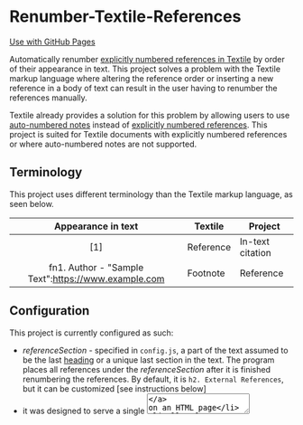 # Renumber-Textile-References

[Use with GitHub Pages](https://bzvnr.github.io/Renumber-Textile-References/)

Automatically renumber [explicitly numbered references in Textile](https://textile-lang.com/doc/footnotes) by order of their appearance in text. This project solves a problem with the Textile markup language where altering the reference order or inserting a new reference in a body of text can result in the user having to renumber the references manually.

Textile already provides a solution for this problem by allowing users to use [auto-numbered notes](https://textile-lang.com/doc/auto-numbered-notes) instead of [explicitly numbered references](https://textile-lang.com/doc/footnotes). This project is suited for Textile documents with explicitly numbered references or where auto-numbered notes are not supported.

## Terminology

This project uses different terminology than the Textile markup language, as seen below.

| Appearance in text | Textile | Project |
|:------------------:| ------- | ---- |
| [1] | Reference | In-text citation |
| fn1. Author - "Sample Text":https://www.example.com | Footnote | Reference |

## Configuration

This project is currently configured as such:

* *referenceSection* - specified in `config.js`, a part of the text assumed to be the last [heading](https://textile-lang.com/doc/headings) or a unique last section in the text. The program places all references under the *referenceSection* after it is finished renumbering the references. By default, it is `h2. External References`, but it can be customized [see instructions below]
* it was designed to serve a single [<textarea>](https://developer.mozilla.org/en-US/docs/Web/HTML/Element/textarea) on an HTML page
* all references are placed under the *referenceSection*, regardless of where they are located in the <textarea>

The program can be used and customized offline by downloading it from GitHub.

## Use Instructions

The script can be used without downloading via [GitHub Pages](https://bzvnr.github.io/Renumber-Textile-References/). See [Configuration](./#configuration) for customization details.

### ReferenceSection Instructions

Follow one of the sets of instructions to change the *referenceSection* value to a preferred value:

If you are new to Node.js, npm, and JavaScript, follow the Downloading From GitHub instructions. Otherwise, follow instruction set 2.

#### Downloading from GitHub

This requires Node.js and npm to be installed on your system. See [installation instructions for details](https://docs.npmjs.com/downloading-and-installing-node-js-and-npm). A short video on how to install can also be viewed [here](https://youtu.be/OBhw2BOez0w?t=82).

- Download the project from this page by clicking the green `Code` button and downloading the project as a ZIP file
- Unzip the project (AKA Extract all)
- Locate `lib/config.js` in the project folder
- Open `config.js` and change the value corresponding to *referenceSection* (i.e. referenceSection: "changeTheValueInQuotes")
- Open your operating system's terminal
- Type in `cd [filePathToProjectFolder]` without the brackets. (ex: `cd C:\Users\bzvnr\Downloads\Renumber-Textile-References`)
- Once the terminal's directory has been changed to the project folder, enter `npm install`, then `npm run build`. The `bundle.js` file that `index.html` uses should be updated
- Open `index.html` in any browser. The HTML page should update your references using the desired *referenceSection*

#### Cloning from GitHub

This assumes Node.js and npm are already installed.

- Clone the repository to your system
- Locate and open `lib/config.js`
- Change the *referenceSection* value
- Locate the project in terminal and type `npm i`, then `npm run build`
- `index.html` should now be configured to the entered *referenceSection*

## Limitations

(Using Textile terminology): The function currently does not support [references that don't link to the footnote or footnotes with a backlink](https://textile-lang.com/doc/footnotes).

### Bugs 

To view inputs that currently cause errors, open  `lib/testCases.yaml` in the project and search for "Failing".

## Development Instructions

This project was built and tested using [Node.js and npm](https://nodejs.org/en/download/).

#### Create bundle.js for index.html:

```
npm run build
```

#### Testing

```
npm test
```
